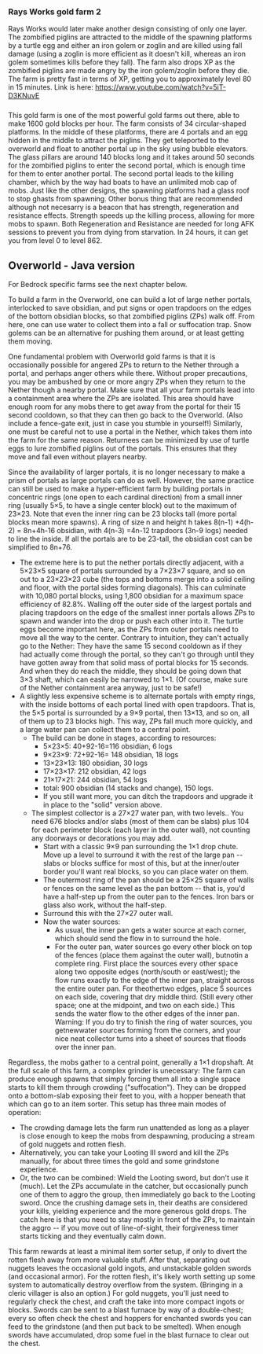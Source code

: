 ### Rays Works gold farm 2
Rays Works would later make another design consisting of only one layer. The zombified piglins are attracted to the middle of the spawning platforms by a turtle egg and either an iron golem or zoglin and are killed using fall damage (using a zoglin is more efficient as it doesn't kill, whereas an iron golem sometimes kills before they fall). The farm also drops XP as the zombified piglins are made angry by the iron golem/zoglin before they die. The farm is pretty fast in terms of XP, getting you to approximately level 80 in 15 minutes. Link is here: https://www.youtube.com/watch?v=5iT-D3KNuvE

### 
This gold farm is one of the most powerful gold farms out there, able to make 1600 gold blocks per hour. The farm consists of 34 circular-shaped platforms. In the middle of these platforms, there are 4 portals and an egg hidden in the middle to attract the piglins. They get teleported to the overworld and float to another portal up in the sky using bubble elevators. The glass pillars are around 140 blocks long and it takes around 50 seconds for the zombified piglins to enter the second portal, which is enough time for them to enter another portal. The second portal leads to the killing chamber, which by the way had boats to have an unlimited mob cap of mobs. Just like the other designs, the spawning platforms had a glass roof to stop ghasts from spawning. Other bonus thing that are recommended although not necesarry is a beacon that has strength, regeneration and resistance effects. Strength speeds up the killing process, allowing for more mobs to spawn. Both Regeneration and Resistance are needed for long AFK sessions to prevent you from dying from starvation. In 24 hours, it can get you from level 0 to level 862.

## Overworld - Java version
For Bedrock specific farms see the next chapter below.

To build a farm in the Overworld, one can build a lot of large nether portals, interlocked to save obsidian, and put signs or open trapdoors on the edges of the bottom obsidian blocks, so that zombified piglins (ZPs) walk off. From here, one can use water to collect them into a fall or suffocation trap.  Snow golems can be an alternative for pushing them around, or at least getting them moving.

One fundamental problem with Overworld gold farms is that it is occasionally possible for angered ZPs to return to the Nether through a portal, and perhaps anger others while there. Without proper precautions, you may be ambushed by one or more angry ZPs when they return to the Nether though a nearby portal. Make sure that all your farm portals lead into a containment area where the ZPs are isolated.  This area should have enough room for any mobs there to get away from the portal for their 15 second cooldown, so that they can then go back to the Overworld.  (Also include a fence-gate exit, just in case you stumble in yourself!) Similarly, one must be careful not to use a portal in the Nether, which takes them into the farm for the same reason.  Returnees can be minimized by use of turtle eggs to lure zombified piglins out of the portals. This ensures that they move and fall even without players nearby.

Since the availability of larger portals, it is no longer necessary to make a prism of portals as large portals can do as well. However, the same practice can still be used to make a hyper-efficient farm by building portals in concentric rings (one open to each cardinal direction) from a small inner ring (usually 5×5, to have a single center block) out to the maximum of 23×23.  Note that even the inner ring can be 23 blocks tall (more portal blocks mean more spawns). A ring of size n and height h takes 8(n-1) +4(h-2) = 8n+4h-16 obsidian, with 4(n-3) =4n-12 trapdoors (3n-9 logs) needed to line the inside.  If all the portals are to be 23-tall, the obsidian cost can be simplified to 8n+76.  

- The extreme here is to put the nether portals directly adjacent, with a 5×23×5 square of portals surrounded by a 7×23×7 square, and so on out to a 23×23×23 cube (the tops and bottoms merge into a solid ceiling and floor, with the portal sides forming diagonals).  This can culminate with 10,080 portal blocks, using 1,800 obsidian for a maximum space efficiency of 82.8%.  Walling off the outer side of the largest portals and placing trapdoors on the edge of the smallest inner portals allows ZPs to spawn and wander into the drop or push each other into it. The turtle eggs become important here, as the ZPs from outer portals need to move all the way to the center. Contrary to intuition, they can't actually go to the Nether:  They have the same 15 second cooldown as if they had actually come through the portal, so they can't go through until they have gotten away from that solid mass of portal blocks for 15 seconds.  And when they do reach the middle, they should be going down that 3×3 shaft, which can easily be narrowed to 1×1. (Of course, make sure of the Nether containment area anyway, just to be safe!)
- A slightly less expensive scheme is to alternate portals with empty rings, with the inside bottoms of each portal lined with open trapdoors.  That is, the 5×5 portal is surrounded by a 9×9 portal, then 13×13, and so on, all of them up to 23 blocks high.  This way, ZPs fall much more quickly, and a large water pan can collect them to a central point.
	- The build can be done in stages, according to resources:
		- 5×23×5: 40+92-16=116 obsidian, 6 logs
		- 9×23×9: 72+92-16= 148 obsidian, 18 logs
		- 13×23×13: 180 obsidian, 30 logs
		- 17×23×17: 212 obsidian, 42 logs
		- 21×17×21: 244 obsidian, 54 logs
		- total:  900 obsidian (14 stacks and change), 150 logs.
		- If you still want more, you can ditch the trapdoors and upgrade it in place to the "solid" version above.
	- The simplest collector is a 27×27 water pan, with two levels..  You need 676 blocks and/or slabs (most of them can be slabs) plus 104 for each perimeter block (each layer in the outer wall), not counting any doorways or decorations you may add.
		- Start with a classic 9×9 pan surrounding the 1×1 drop chute. Move up a level to surround it with the rest of the large pan -- slabs or blocks suffice for most of this, but at the inner/outer border you'll want real blocks, so you can place water on them.
		- The outermost ring of the pan should be a 25×25 square of walls or fences on the same level as the pan bottom -- that is, you'd have a half-step up from the outer pan to the fences.  Iron bars or glass also work, without the half-step.
		- Surround this with the 27×27 outer wall.
		- Now the water sources:
			- As usual, the inner pan gets a water source at each corner, which should send the flow in to surround the hole.
			- For the outer pan, water sources go every other block on top of the fences (place them against the outer wall), butnotin a complete ring.  First place the sources every other space along two opposite edges (north/south or east/west); the flow runs exactly to the edge of the inner pan, straight across the entire outer pan.  For theothertwo edges, place 5 sources on each side, covering that dry middle third.  (Still every other space; one at the midpoint, and two on each side.)  This sends the water flow to the other edges of the inner pan.  Warning: If you do try to finish the ring of water sources, you getnewwater sources forming from the corners, and your nice neat collector turns into a sheet of sources that floods over the inner pan.

Regardless, the mobs gather to a central point, generally a 1×1 dropshaft.  At the full scale of this farm, a complex grinder is unecessary:  The farm can produce enough spawns that simply forcing them all into a single space starts to kill them through crowding ("suffocation"). They can be dropped onto a bottom-slab exposing their feet to you, with a hopper beneath that which can go to an item sorter.  This setup has three main modes of operation:

- The crowding damage lets the farm run unattended as long as a player is close enough to keep the mobs from despawning, producing a stream of gold nuggets and rotten flesh.
- Alternatively, you can take your Looting III sword and kill the ZPs manually, for about three times the gold and some grindstone experience.
- Or, the two can be combined:  Wield the Looting sword, but don't use it (much).  Let the ZPs accumulate in the catcher, but occasionally punch one of them to aggro the group, then immediately go back to the Looting sword. Once the crushing damage sets in, their deaths are considered your kills, yielding experience and the more generous gold drops. The catch here is that you need to stay mostly in front of the ZPs, to maintain the aggro -- if you move out of line-of-sight, their forgiveness timer starts ticking and they eventually calm down.

This farm rewards at least a minimal item sorter setup, if only to divert the rotten flesh away from more valuable stuff.  After that, separating out nuggets leaves the occasional gold ingots, and unstackable golden swords (and occasional armor).  For the rotten flesh, it's likely worth setting up some system to automatically destroy overflow from the system.  (Bringing in a cleric villager is also an option.)  For gold nuggets, you'll just need to regularly check the chest, and craft the take into more compact ingots or blocks.  Swords can be sent to a blast furnace by way of a double-chest; every so often check the chest and  hoppers for enchanted swords you can feed to the grindstone (and then put back to be smelted).  When enough swords have accumulated, drop some fuel in the blast furnace to clear out the chest.


